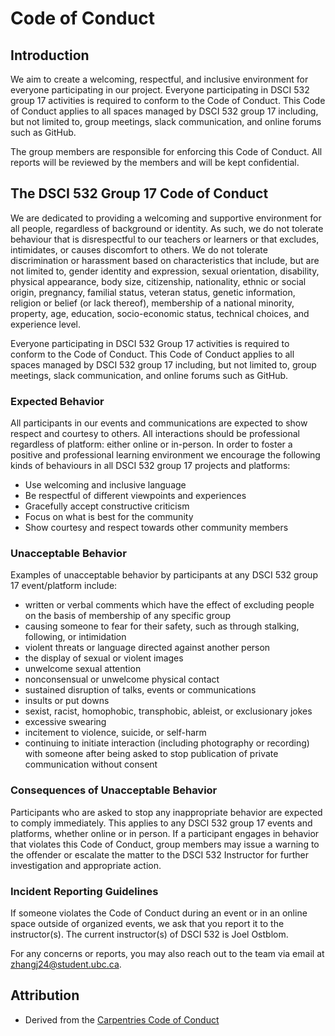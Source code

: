 # Code of Conduct

## Introduction

We aim to create a welcoming, respectful, and inclusive environment for everyone participating in our project. Everyone participating in DSCI 532 group 17 activities is required to conform to the Code of Conduct. This Code of Conduct applies to all spaces managed by DSCI 532 group 17 including, but not limited to, group meetings, slack communication, and online forums such as GitHub.

The group members are responsible for enforcing this Code of Conduct. All reports will be reviewed by the members and will be kept confidential.

## The DSCI 532 Group 17 Code of Conduct

We are dedicated to providing a welcoming and supportive environment for all people, regardless of background or identity. As such, we do not tolerate behaviour that is disrespectful to our teachers or learners or that excludes, intimidates, or causes discomfort to others. We do not tolerate discrimination or harassment based on characteristics that include, but are not limited to, gender identity and expression, sexual orientation, disability, physical appearance, body size, citizenship, nationality, ethnic or social origin, pregnancy, familial status, veteran status, genetic information, religion or belief (or lack thereof), membership of a national minority, property, age, education, socio-economic status, technical choices, and experience level.

Everyone participating in DSCI 532 Group 17 activities is required to conform to the Code of Conduct. This Code of Conduct applies to all spaces managed by DSCI 532 group 17 including, but not limited to, group meetings, slack communication, and online forums such as GitHub. 

### Expected Behavior

All participants in our events and communications are expected to show respect and courtesy to others. All interactions should be professional regardless of platform: either online or in-person. In order to foster a positive and professional learning environment we encourage the following kinds of behaviours in all DSCI 532 group 17 projects and platforms:

- Use welcoming and inclusive language
- Be respectful of different viewpoints and experiences
- Gracefully accept constructive criticism
- Focus on what is best for the community
- Show courtesy and respect towards other community members

### Unacceptable Behavior

Examples of unacceptable behavior by participants at any DSCI 532 group 17 event/platform include:

- written or verbal comments which have the effect of excluding people on the basis of membership of any specific group
- causing someone to fear for their safety, such as through stalking, following, or intimidation
- violent threats or language directed against another person
- the display of sexual or violent images
- unwelcome sexual attention
- nonconsensual or unwelcome physical contact
- sustained disruption of talks, events or communications
- insults or put downs
- sexist, racist, homophobic, transphobic, ableist, or exclusionary jokes
- excessive swearing
- incitement to violence, suicide, or self-harm
- continuing to initiate interaction (including photography or recording) with someone after being asked to stop publication of private communication without consent

### Consequences of Unacceptable Behavior

Participants who are asked to stop any inappropriate behavior are expected to comply immediately. This applies to any DSCI 532 group 17 events and platforms, whether online or in person. If a participant engages in behavior that violates this Code of Conduct, group members may issue a warning to the offender or escalate the matter to the DSCI 532 Instructor for further investigation and appropriate action.

### Incident Reporting Guidelines

If someone violates the Code of Conduct during an event or in an online space outside of organized events, we ask that you report it to the instructor(s). The current instructor(s) of DSCI 532 is Joel Ostblom.

For any concerns or reports, you may also reach out to the team via email at zhangj24@student.ubc.ca.

## Attribution

- Derived from the [Carpentries Code of Conduct](https://docs.carpentries.org/topic_folders/policies/code-of-conduct.html)
